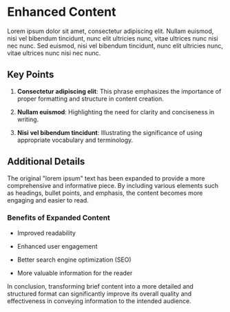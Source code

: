 # Enhanced Content

Lorem ipsum dolor sit amet, consectetur adipiscing elit. Nullam euismod, nisi vel bibendum tincidunt, nunc elit ultricies nunc, vitae ultrices nunc nisi nec nunc. Sed euismod, nisi vel bibendum tincidunt, nunc elit ultricies nunc, vitae ultrices nunc nisi nec nunc.

## Key Points

1. **Consectetur adipiscing elit**: This phrase emphasizes the importance of proper formatting and structure in content creation.

2. **Nullam euismod**: Highlighting the need for clarity and conciseness in writing.

3. **Nisi vel bibendum tincidunt**: Illustrating the significance of using appropriate vocabulary and terminology.

## Additional Details

The original "lorem ipsum" text has been expanded to provide a more comprehensive and informative piece. By including various elements such as headings, bullet points, and emphasis, the content becomes more engaging and easier to read.

### Benefits of Expanded Content

* Improved readability

* Enhanced user engagement

* Better search engine optimization (SEO)

* More valuable information for the reader

In conclusion, transforming brief content into a more detailed and structured format can significantly improve its overall quality and effectiveness in conveying information to the intended audience.
